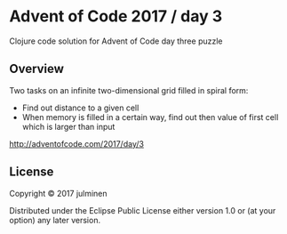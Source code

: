 # Advent of Code 2017 / day 3

Clojure code solution for Advent of Code day three puzzle

## Overview

Two tasks on an infinite two-dimensional grid filled in spiral form:
* Find out distance to a given cell
* When memory is filled in a certain way, find out then value of first cell which is larger than input

<http://adventofcode.com/2017/day/3>

## License

Copyright © 2017 julminen

Distributed under the Eclipse Public License either version 1.0 or (at
your option) any later version.
